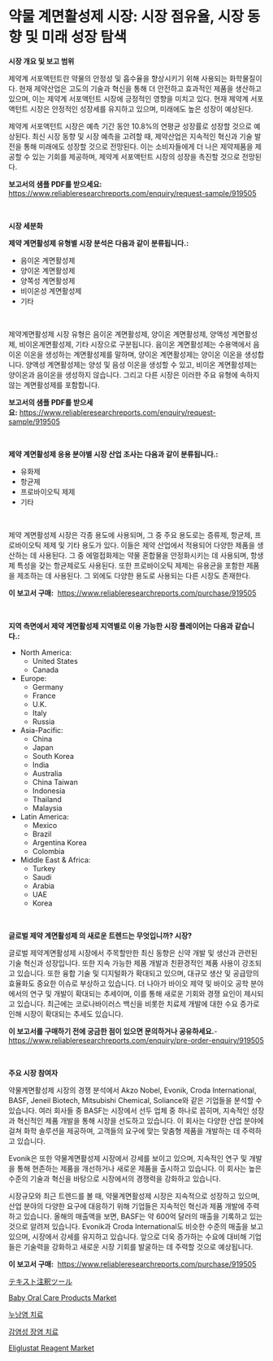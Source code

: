 <p><h1>약물 계면활성제 시장: 시장 점유율, 시장 동향 및 미래 성장 탐색</h1></p><p><strong>시장 개요 및 보고 범위</strong></p>
<p><p>제약계 서포액턴트란 약물의 안정성 및 흡수율을 향상시키기 위해 사용되는 화학물질이다. 현재 제약산업은 고도의 기술과 혁신을 통해 더 안전하고 효과적인 제품을 생산하고 있으며, 이는 제약계 서포액턴트 시장에 긍정적인 영향을 미치고 있다. 현재 제약계 서포액턴트 시장은 안정적인 성장세를 유지하고 있으며, 미래에도 높은 성장이 예상된다.</p><p>제약계 서포액턴트 시장은 예측 기간 동안 10.8%의 연평균 성장률로 성장할 것으로 예상된다. 최신 시장 동향 및 시장 예측을 고려할 때, 제약산업은 지속적인 혁신과 기술 발전을 통해 미래에도 성장할 것으로 전망된다. 이는 소비자들에게 더 나은 제약제품을 제공할 수 있는 기회를 제공하며, 제약계 서포액턴트 시장의 성장을 촉진할 것으로 전망된다.</p></p>
<p><strong>보고서의 샘플 PDF를 받으세요:</strong> <a href="https://www.reliableresearchreports.com/enquiry/request-sample/919505">https://www.reliableresearchreports.com/enquiry/request-sample/919505</a></p>
<p>&nbsp;</p>
<p><strong>시장 세분화</strong></p>
<p><strong>제약 계면활성제 유형별 시장 분석은 다음과 같이 분류됩니다.:</strong></p>
<p><ul><li>음이온 계면활성제</li><li>양이온 계면활성제</li><li>양쪽성 계면활성제</li><li>비이온성 계면활성제</li><li>기타</li></ul></p>
<p>&nbsp;</p>
<p><p>제약계면활성제 시장 유형은 음이온 계면활성제, 양이온 계면활성제, 양액성 계면활성제, 비이온계면활성제, 기타 시장으로 구분됩니다. 음이온 계면활성제는 수용액에서 음이온 이온을 생성하는 계면활성제를 말하며, 양이온 계면활성제는 양이온 이온을 생성합니다. 양액성 계면활성제는 양성 및 음성 이온을 생성할 수 있고, 비이온 계면활성제는 양이온과 음이온을 생성하지 않습니다. 그리고 다른 시장은 이러한 주요 유형에 속하지 않는 계면활성제를 포함합니다.</p></p>
<p><strong>보고서의 샘플 PDF를 받으세요:</strong>&nbsp;<a href="https://www.reliableresearchreports.com/enquiry/request-sample/919505">https://www.reliableresearchreports.com/enquiry/request-sample/919505</a></p>
<p>&nbsp;</p>
<p><strong> 제약 계면활성제 응용 분야별 시장 산업 조사는 다음과 같이 분류됩니다.:</strong></p>
<p><ul><li>유화제</li><li>항균제</li><li>프로바이오틱 제제</li><li>기타</li></ul></p>
<p>&nbsp;</p>
<p><p>제약 계면활성제 시장은 각종 용도에 사용되며, 그 중 주요 용도로는 증류제, 항균제, 프로바이오틱 제제 및 기타 용도가 있다. 이들은 제약 산업에서 적용되어 다양한 제품을 생산하는 데 사용된다. 그 중 에멀접화제는 약물 혼합물을 안정화시키는 데 사용되며, 항생제 특성을 갖는 항균제로도 사용된다. 또한 프로바이오틱 제제는 유용균을 포함한 제품을 제조하는 데 사용된다. 그 외에도 다양한 용도로 사용되는 다른 시장도 존재한다.</p></p>
<p><strong>이 보고서 구매:</strong>&nbsp; <a href="https://www.reliableresearchreports.com/purchase/919505">https://www.reliableresearchreports.com/purchase/919505</a></p>
<p>&nbsp;</p>
<p><strong>지역 측면에서 제약 계면활성제 지역별로 이용 가능한 시장 플레이어는 다음과 같습니다.:</strong></p>
<p><ul>
    <li>
        North America:
        <ul>
            <li>United States</li>
            <li>Canada</li>
        </ul>
    </li>
    <li>
        Europe:
        <ul>
            <li>Germany</li>
            <li>France</li>
            <li>U.K.</li>
            <li>Italy</li>
            <li>Russia</li>
        </ul>
    </li>
    <li>
        Asia-Pacific:
        <ul>
            <li>China</li>
            <li>Japan</li>
            <li>South Korea</li>
            <li>India</li>
            <li>Australia</li>
            <li>China Taiwan</li>
            <li>Indonesia</li>
            <li>Thailand</li>
            <li>Malaysia</li>
        </ul>
    </li>
    <li>
        Latin America:
        <ul>
            <li>Mexico</li>
            <li>Brazil</li>
            <li>Argentina Korea</li>
            <li>Colombia</li>
        </ul>
    </li>
    <li>
        Middle East & Africa:
        <ul>
            <li>Turkey</li>
            <li>Saudi</li>
            <li>Arabia</li>
            <li>UAE</li>
            <li>Korea</li>
        </ul>
    </li>
    </ul></p>
<p>&nbsp;</p>
<p><strong>글로벌 제약 계면활성제 의 새로운 트렌드는 무엇입니까? 시장?</strong></p>
<p><p>글로벌 제약계면활성제 시장에서 주목할만한 최신 동향은 신약 개발 및 생산과 관련된 기술 혁신과 성장입니다. 또한 지속 가능한 제품 개발과 친환경적인 제품 사용이 강조되고 있습니다. 또한 융합 기술 및 디지털화가 확대되고 있으며, 대규모 생산 및 공급망의 효율화도 중요한 이슈로 부상하고 있습니다. 더 나아가 바이오 제약 및 바이오 공학 분야에서의 연구 및 개발이 확대되는 추세이며, 이를 통해 새로운 기회와 경쟁 요인이 제시되고 있습니다. 최근에는 코로나바이러스 백신을 비롯한 치료제 개발에 대한 수요 증가로 인해 시장이 확대되는 추세도 있습니다.</p></p>
<p><strong>이 보고서를 구매하기 전에 궁금한 점이 있으면 문의하거나 공유하세요.</strong>- <a href="https://www.reliableresearchreports.com/enquiry/pre-order-enquiry/919505">https://www.reliableresearchreports.com/enquiry/pre-order-enquiry/919505</a></p>
<p>&nbsp;</p>
<p><strong>주요 시장 참여자</strong></p>
<p><p>약물계면활성제 시장의 경쟁 분석에서 Akzo Nobel, Evonik, Croda International, BASF, Jeneil Biotech, Mitsubishi Chemical, Soliance와 같은 기업들을 분석할 수 있습니다. 여러 회사들 중 BASF는 시장에서 선두 업체 중 하나로 꼽히며, 지속적인 성장과 혁신적인 제품 개발을 통해 시장을 선도하고 있습니다. 이 회사는 다양한 산업 분야에 걸쳐 화학 솔루션을 제공하며, 고객들의 요구에 맞는 맞춤형 제품을 개발하는 데 주력하고 있습니다.</p><p>Evonik은 또한 약물계면활성제 시장에서 강세를 보이고 있으며, 지속적인 연구 및 개발을 통해 현존하는 제품을 개선하거나 새로운 제품을 출시하고 있습니다. 이 회사는 높은 수준의 기술과 혁신을 바탕으로 시장에서의 경쟁력을 강화하고 있습니다. </p><p>시장규모와 최근 트렌드를 볼 때, 약물계면활성제 시장은 지속적으로 성장하고 있으며, 산업 분야의 다양한 요구에 대응하기 위해 기업들은 지속적인 혁신과 제품 개발에 주력하고 있습니다. 올해의 매출액을 보면, BASF는 약 600억 달러의 매출을 기록하고 있는 것으로 알려져 있습니다. Evonik과 Croda International도 비슷한 수준의 매출을 보고 있으며, 시장에서 강세를 유지하고 있습니다. 앞으로 더욱 증가하는 수요에 대비해 기업들은 기술력을 강화하고 새로운 시장 기회를 발굴하는 데 주력할 것으로 예상됩니다.</p></p>
<p><strong>이 보고서 구매:</strong>&nbsp;&nbsp;<a href="https://www.reliableresearchreports.com/purchase/919505">https://www.reliableresearchreports.com/purchase/919505</a></p>
<p><p><a href="https://github.com/mohamedbakry57/Market-Research-Report-List-2/blob/main/1776669182933.md">テキスト注釈ツール</a></p><p><a href="https://github.com/joannesouthgate/Market-Research-Report-List-2/blob/main/baby-oral-care-products-market.md">Baby Oral Care Products Market</a></p><p><a href="https://github.com/sougarounis/Market-Research-Report-List-2/blob/main/6847604182930.md">누낭염 치료</a></p><p><a href="https://github.com/laholand/Market-Research-Report-List-2/blob/main/4092036182929.md">감염성 장염 치료</a></p><p><a href="https://issuu.com/reportprime-2/docs/eliglustat-reagent-market-size-2030.pptx">Eliglustat Reagent Market</a></p></p>
